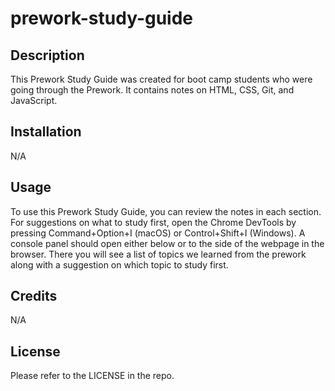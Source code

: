 # prework-study-guide


## Description


This Prework Study Guide was created for boot camp students who were going through the Prework. It contains notes on HTML, CSS, Git, and JavaScript.


## Installation


N/A


## Usage


To use this Prework Study Guide, you can review the notes in each section. For suggestions on what to study first, open the Chrome DevTools by pressing Command+Option+I (macOS) or Control+Shift+I (Windows). A console panel should open either below or to the side of the webpage in the browser. There you will see a list of topics we learned from the prework along with a suggestion on which topic to study first.


## Credits


N/A


## License


Please refer to the LICENSE in the repo.

